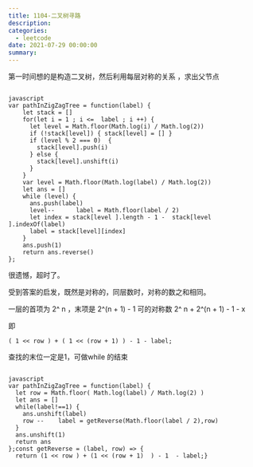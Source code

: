 ```yaml
---
title: 1104-二叉树寻路
description: 
categories:
  - leetcode
date: 2021-07-29 00:00:00
summary: 
---
```


第一时间想的是构造二叉树，然后利用每层对称的关系 ，求出父节点

```

javascript
var pathInZigZagTree = function(label) {
    let stack = []
    for(let i = 1 ; i <=  label ; i ++) {
      let level = Math.floor(Math.log(i) / Math.log(2))
      if (!stack[level]) { stack[level] = [] }
      if (level % 2 === 0)  {
        stack[level].push(i)
      } else {
        stack[level].unshift(i)
      }
    }
    var level = Math.floor(Math.log(label) / Math.log(2))
    let ans = []
    while (level) {
      ans.push(label)
      level--      label = Math.floor(label / 2)
      let index = stack[level ].length - 1 -  stack[level ].indexOf(label)
      label = stack[level][index]
    }
    ans.push(1)
    return ans.reverse()
};
```

很遗憾，超时了。

受到答案的启发，既然是对称的，同层数时，对称的数之和相同。

一层的首项为 2^ n ，末项是 2^(n + 1) - 1 可的对称数 2^ n + 2^(n + 1) - 1 - x

即

`( 1 << row ) + ( 1 << (row + 1) ) - 1 - label;`

查找的末位一定是1，可做while 的结束

```

javascript
var pathInZigZagTree = function(label) {
  let row = Math.floor( Math.log(label) / Math.log(2) )
  let ans = []
  while(label!==1) {
    ans.unshift(label)
    row --    label = getReverse(Math.floor(label / 2),row)
  }
  ans.unshift(1)
  return ans
};const getReverse = (label, row) => {
  return (1 << row ) + (1 << (row + 1)  ) - 1  - label;}
```

